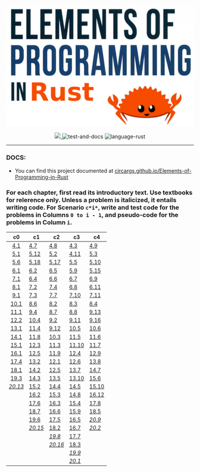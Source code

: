 <p align="center"><img alt="Elements of Programming Interviews in Rust" src=".github/static/readme_header.png" ></p>

<p align="center">
<a href="https://codecov.io/gh/CircArgs/Elements-of-Programming-in-Rust">
<img src="https://codecov.io/gh/CircArgs/Elements-of-Programming-in-Rust/branch/master/graph/badge.svg?token=2T1MYXI9KR"/>
</a>
<img alt="test-and-docs" src="https://github.com/CircArgs/Elements-of-Programming-in-Rust/workflows/test-and-docs/badge.svg">
<img alt="language-rust" src="https://img.shields.io/badge/Language-Rust-f74b00">
</p>
  
---

### DOCS:
  - You can find this project documented at [circargs.github.io/Elements-of-Programming-in-Rust](https://circargs.github.io/Elements-of-Programming-in-Rust)

### For each chapter, first read its introductory text. Use textbooks for relerence only. Unless a problem is italicized, it entails writing code. For Scenario `c*i*`, write and test code for the problems in Columns `0 to i - 1`, and pseudo-code for the problems in Column `i`.

|                                                              c0                                                              | c1                                                                                                                   | c2                                                                                                                   | c3                                                                                                                  | c4                                                                                                                  |
| :--------------------------------------------------------------------------------------------------------------------------: | -------------------------------------------------------------------------------------------------------------------- | -------------------------------------------------------------------------------------------------------------------- | ------------------------------------------------------------------------------------------------------------------- | ------------------------------------------------------------------------------------------------------------------- |
| [4.1](https://circargs.github.io/Elements-of-Programming-in-Rust/Elements_of_Programming_in_Rust/problem_4_1/index.html) | [4.7](https://circargs.github.io/Elements-of-Programming-in-Rust/Elements_of_Programming_in_Rust/index.html)     | [4.8](https://circargs.github.io/Elements-of-Programming-in-Rust/Elements_of_Programming_in_Rust/index.html)     | [4.3](https://circargs.github.io/Elements-of-Programming-in-Rust/Elements_of_Programming_in_Rust/index.html)    | [4.9](https://circargs.github.io/Elements-of-Programming-in-Rust/Elements_of_Programming_in_Rust/index.html)    |
|       [5.1](https://circargs.github.io/Elements-of-Programming-in-Rust/Elements_of_Programming_in_Rust/problem_5_1/index.html)       | [5.12](https://circargs.github.io/Elements-of-Programming-in-Rust/Elements_of_Programming_in_Rust/index.html)    | [5.2](https://circargs.github.io/Elements-of-Programming-in-Rust/Elements_of_Programming_in_Rust/index.html)     | [4.11](https://circargs.github.io/Elements-of-Programming-in-Rust/Elements_of_Programming_in_Rust/index.html)   | [5.3](https://circargs.github.io/Elements-of-Programming-in-Rust/Elements_of_Programming_in_Rust/index.html)    |
|       [5.6](https://circargs.github.io/Elements-of-Programming-in-Rust/Elements_of_Programming_in_Rust/index.html)       | [5.18](https://circargs.github.io/Elements-of-Programming-in-Rust/Elements_of_Programming_in_Rust/index.html)    | [5.17](https://circargs.github.io/Elements-of-Programming-in-Rust/Elements_of_Programming_in_Rust/index.html)    | [5.5](https://circargs.github.io/Elements-of-Programming-in-Rust/Elements_of_Programming_in_Rust/index.html)    | [5.10](https://circargs.github.io/Elements-of-Programming-in-Rust/Elements_of_Programming_in_Rust/index.html)   |
|       [6.1](https://circargs.github.io/Elements-of-Programming-in-Rust/Elements_of_Programming_in_Rust/index.html)       | [6.2](https://circargs.github.io/Elements-of-Programming-in-Rust/Elements_of_Programming_in_Rust/index.html)     | [6.5](https://circargs.github.io/Elements-of-Programming-in-Rust/Elements_of_Programming_in_Rust/index.html)     | [5.9](https://circargs.github.io/Elements-of-Programming-in-Rust/Elements_of_Programming_in_Rust/index.html)    | [5.15](https://circargs.github.io/Elements-of-Programming-in-Rust/Elements_of_Programming_in_Rust/index.html)   |
|       [7.1](https://circargs.github.io/Elements-of-Programming-in-Rust/Elements_of_Programming_in_Rust/index.html)       | [6.4](https://circargs.github.io/Elements-of-Programming-in-Rust/Elements_of_Programming_in_Rust/index.html)     | [6.6](https://circargs.github.io/Elements-of-Programming-in-Rust/Elements_of_Programming_in_Rust/index.html)     | [6.7](https://circargs.github.io/Elements-of-Programming-in-Rust/Elements_of_Programming_in_Rust/index.html)    | [6.9](https://circargs.github.io/Elements-of-Programming-in-Rust/Elements_of_Programming_in_Rust/index.html)    |
|       [8.1](https://circargs.github.io/Elements-of-Programming-in-Rust/Elements_of_Programming_in_Rust/index.html)       | [7.2](https://circargs.github.io/Elements-of-Programming-in-Rust/Elements_of_Programming_in_Rust/index.html)     | [7.4](https://circargs.github.io/Elements-of-Programming-in-Rust/Elements_of_Programming_in_Rust/index.html)     | [6.8](https://circargs.github.io/Elements-of-Programming-in-Rust/Elements_of_Programming_in_Rust/index.html)    | [6.11](https://circargs.github.io/Elements-of-Programming-in-Rust/Elements_of_Programming_in_Rust/index.html)   |
|       [9.1](https://circargs.github.io/Elements-of-Programming-in-Rust/Elements_of_Programming_in_Rust/index.html)       | [7.3](https://circargs.github.io/Elements-of-Programming-in-Rust/Elements_of_Programming_in_Rust/index.html)     | [7.7](https://circargs.github.io/Elements-of-Programming-in-Rust/Elements_of_Programming_in_Rust/index.html)     | [7.10](https://circargs.github.io/Elements-of-Programming-in-Rust/Elements_of_Programming_in_Rust/index.html)   | [7.11](https://circargs.github.io/Elements-of-Programming-in-Rust/Elements_of_Programming_in_Rust/index.html)   |
|      [10.1](https://circargs.github.io/Elements-of-Programming-in-Rust/Elements_of_Programming_in_Rust/index.html)       | [8.6](https://circargs.github.io/Elements-of-Programming-in-Rust/Elements_of_Programming_in_Rust/index.html)     | [8.2](https://circargs.github.io/Elements-of-Programming-in-Rust/Elements_of_Programming_in_Rust/index.html)     | [8.3](https://circargs.github.io/Elements-of-Programming-in-Rust/Elements_of_Programming_in_Rust/index.html)    | [8.4](https://circargs.github.io/Elements-of-Programming-in-Rust/Elements_of_Programming_in_Rust/index.html)    |
|      [11.1](https://circargs.github.io/Elements-of-Programming-in-Rust/Elements_of_Programming_in_Rust/index.html)       | [9.4](https://circargs.github.io/Elements-of-Programming-in-Rust/Elements_of_Programming_in_Rust/index.html)     | [8.7](https://circargs.github.io/Elements-of-Programming-in-Rust/Elements_of_Programming_in_Rust/index.html)     | [8.8](https://circargs.github.io/Elements-of-Programming-in-Rust/Elements_of_Programming_in_Rust/index.html)    | [9.13](https://circargs.github.io/Elements-of-Programming-in-Rust/Elements_of_Programming_in_Rust/index.html)   |
|      [12.2](https://circargs.github.io/Elements-of-Programming-in-Rust/Elements_of_Programming_in_Rust/index.html)       | [10.4](https://circargs.github.io/Elements-of-Programming-in-Rust/Elements_of_Programming_in_Rust/index.html)    | [9.2](https://circargs.github.io/Elements-of-Programming-in-Rust/Elements_of_Programming_in_Rust/index.html)     | [9.11](https://circargs.github.io/Elements-of-Programming-in-Rust/Elements_of_Programming_in_Rust/index.html)   | [9.16](https://circargs.github.io/Elements-of-Programming-in-Rust/Elements_of_Programming_in_Rust/index.html)   |
|      [13.1](https://circargs.github.io/Elements-of-Programming-in-Rust/Elements_of_Programming_in_Rust/index.html)       | [11.4](https://circargs.github.io/Elements-of-Programming-in-Rust/Elements_of_Programming_in_Rust/index.html)    | [9.12](https://circargs.github.io/Elements-of-Programming-in-Rust/Elements_of_Programming_in_Rust/index.html)    | [10.5](https://circargs.github.io/Elements-of-Programming-in-Rust/Elements_of_Programming_in_Rust/index.html)   | [10.6](https://circargs.github.io/Elements-of-Programming-in-Rust/Elements_of_Programming_in_Rust/index.html)   |
|      [14.1](https://circargs.github.io/Elements-of-Programming-in-Rust/Elements_of_Programming_in_Rust/index.html)       | [11.8](https://circargs.github.io/Elements-of-Programming-in-Rust/Elements_of_Programming_in_Rust/index.html)    | [10.3](https://circargs.github.io/Elements-of-Programming-in-Rust/Elements_of_Programming_in_Rust/index.html)    | [11.5](https://circargs.github.io/Elements-of-Programming-in-Rust/Elements_of_Programming_in_Rust/index.html)   | [11.6](https://circargs.github.io/Elements-of-Programming-in-Rust/Elements_of_Programming_in_Rust/index.html)   |
|      [15.1](https://circargs.github.io/Elements-of-Programming-in-Rust/Elements_of_Programming_in_Rust/index.html)       | [12.3](https://circargs.github.io/Elements-of-Programming-in-Rust/Elements_of_Programming_in_Rust/index.html)    | [11.3](https://circargs.github.io/Elements-of-Programming-in-Rust/Elements_of_Programming_in_Rust/index.html)    | [11.10](https://circargs.github.io/Elements-of-Programming-in-Rust/Elements_of_Programming_in_Rust/index.html)  | [11.7](https://circargs.github.io/Elements-of-Programming-in-Rust/Elements_of_Programming_in_Rust/index.html)   |
|      [16.1](https://circargs.github.io/Elements-of-Programming-in-Rust/Elements_of_Programming_in_Rust/index.html)       | [12.5](https://circargs.github.io/Elements-of-Programming-in-Rust/Elements_of_Programming_in_Rust/index.html)    | [11.9](https://circargs.github.io/Elements-of-Programming-in-Rust/Elements_of_Programming_in_Rust/index.html)    | [12.4](https://circargs.github.io/Elements-of-Programming-in-Rust/Elements_of_Programming_in_Rust/index.html)   | [12.9](https://circargs.github.io/Elements-of-Programming-in-Rust/Elements_of_Programming_in_Rust/index.html)   |
|      [17.4](https://circargs.github.io/Elements-of-Programming-in-Rust/Elements_of_Programming_in_Rust/index.html)       | [13.2](https://circargs.github.io/Elements-of-Programming-in-Rust/Elements_of_Programming_in_Rust/index.html)    | [12.1](https://circargs.github.io/Elements-of-Programming-in-Rust/Elements_of_Programming_in_Rust/index.html)    | [12.6](https://circargs.github.io/Elements-of-Programming-in-Rust/Elements_of_Programming_in_Rust/index.html)   | [13.8](https://circargs.github.io/Elements-of-Programming-in-Rust/Elements_of_Programming_in_Rust/index.html)   |
|      [18.1](https://circargs.github.io/Elements-of-Programming-in-Rust/Elements_of_Programming_in_Rust/index.html)       | [14.2](https://circargs.github.io/Elements-of-Programming-in-Rust/Elements_of_Programming_in_Rust/index.html)    | [12.5](https://circargs.github.io/Elements-of-Programming-in-Rust/Elements_of_Programming_in_Rust/index.html)    | [13.7](https://circargs.github.io/Elements-of-Programming-in-Rust/Elements_of_Programming_in_Rust/index.html)   | [14.7](https://circargs.github.io/Elements-of-Programming-in-Rust/Elements_of_Programming_in_Rust/index.html)   |
|      [19.3](https://circargs.github.io/Elements-of-Programming-in-Rust/Elements_of_Programming_in_Rust/index.html)       | [14.3](https://circargs.github.io/Elements-of-Programming-in-Rust/Elements_of_Programming_in_Rust/index.html)    | [13.5](https://circargs.github.io/Elements-of-Programming-in-Rust/Elements_of_Programming_in_Rust/index.html)    | [13.10](https://circargs.github.io/Elements-of-Programming-in-Rust/Elements_of_Programming_in_Rust/index.html)  | [15.6](https://circargs.github.io/Elements-of-Programming-in-Rust/Elements_of_Programming_in_Rust/index.html)   |
|     [_20.13_](https://circargs.github.io/Elements-of-Programming-in-Rust/Elements_of_Programming_in_Rust/index.html)     | [15.2](https://circargs.github.io/Elements-of-Programming-in-Rust/Elements_of_Programming_in_Rust/index.html)    | [14.4](https://circargs.github.io/Elements-of-Programming-in-Rust/Elements_of_Programming_in_Rust/index.html)    | [14.5](https://circargs.github.io/Elements-of-Programming-in-Rust/Elements_of_Programming_in_Rust/index.html)   | [15.10](https://circargs.github.io/Elements-of-Programming-in-Rust/Elements_of_Programming_in_Rust/index.html)  |
|                                                                                                                              | [16.2](https://circargs.github.io/Elements-of-Programming-in-Rust/Elements_of_Programming_in_Rust/index.html)    | [15.3](https://circargs.github.io/Elements-of-Programming-in-Rust/Elements_of_Programming_in_Rust/index.html)    | [14.8](https://circargs.github.io/Elements-of-Programming-in-Rust/Elements_of_Programming_in_Rust/index.html)   | [16.12](https://circargs.github.io/Elements-of-Programming-in-Rust/Elements_of_Programming_in_Rust/index.html)  |
|                                                                                                                              | [17.6](https://circargs.github.io/Elements-of-Programming-in-Rust/Elements_of_Programming_in_Rust/index.html)    | [16.3](https://circargs.github.io/Elements-of-Programming-in-Rust/Elements_of_Programming_in_Rust/index.html)    | [15.4](https://circargs.github.io/Elements-of-Programming-in-Rust/Elements_of_Programming_in_Rust/index.html)   | [17.8](https://circargs.github.io/Elements-of-Programming-in-Rust/Elements_of_Programming_in_Rust/index.html)   |
|                                                                                                                              | [18.7](https://circargs.github.io/Elements-of-Programming-in-Rust/Elements_of_Programming_in_Rust/index.html)    | [16.6](https://circargs.github.io/Elements-of-Programming-in-Rust/Elements_of_Programming_in_Rust/index.html)    | [15.9](https://circargs.github.io/Elements-of-Programming-in-Rust/Elements_of_Programming_in_Rust/index.html)   | [18.5](https://circargs.github.io/Elements-of-Programming-in-Rust/Elements_of_Programming_in_Rust/index.html)   |
|                                                                                                                              | [19.6](https://circargs.github.io/Elements-of-Programming-in-Rust/Elements_of_Programming_in_Rust/index.html)    | [17.5](https://circargs.github.io/Elements-of-Programming-in-Rust/Elements_of_Programming_in_Rust/index.html)    | [16.5](https://circargs.github.io/Elements-of-Programming-in-Rust/Elements_of_Programming_in_Rust/index.html)   | [_20.9_](https://circargs.github.io/Elements-of-Programming-in-Rust/Elements_of_Programming_in_Rust/index.html) |
|                                                                                                                              | [_20.15_](https://circargs.github.io/Elements-of-Programming-in-Rust/Elements_of_Programming_in_Rust/index.html) | [18.2](https://circargs.github.io/Elements-of-Programming-in-Rust/Elements_of_Programming_in_Rust/index.html)    | [16.7](https://circargs.github.io/Elements-of-Programming-in-Rust/Elements_of_Programming_in_Rust/index.html)   | [_20.2_](https://circargs.github.io/Elements-of-Programming-in-Rust/Elements_of_Programming_in_Rust/index.html) |
|                                                                                                                              |                                                                                                                      | [_19.8_](https://circargs.github.io/Elements-of-Programming-in-Rust/Elements_of_Programming_in_Rust/index.html)  | [17.7](https://circargs.github.io/Elements-of-Programming-in-Rust/Elements_of_Programming_in_Rust/index.html)   |                                                                                                                     |
|                                                                                                                              |                                                                                                                      | [_20.16_](https://circargs.github.io/Elements-of-Programming-in-Rust/Elements_of_Programming_in_Rust/index.html) | [18.3](https://circargs.github.io/Elements-of-Programming-in-Rust/Elements_of_Programming_in_Rust/index.html)   |                                                                                                                     |
|                                                                                                                              |                                                                                                                      |                                                                                                                      | [_19.9_](https://circargs.github.io/Elements-of-Programming-in-Rust/Elements_of_Programming_in_Rust/index.html) |                                                                                                                     |
|                                                                                                                              |                                                                                                                      |                                                                                                                      | [_20.1_](https://circargs.github.io/Elements-of-Programming-in-Rust/Elements_of_Programming_in_Rust/index.html) |                                                                                                                     |
